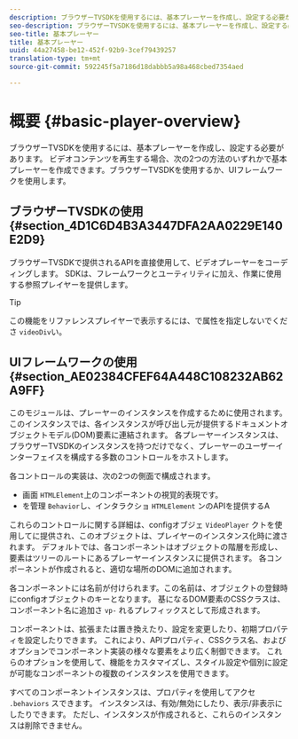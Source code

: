 ```yaml
---
description: ブラウザーTVSDKを使用するには、基本プレーヤーを作成し、設定する必要があります。 ビデオコンテンツを再生する場合は、ブラウザーTVSDKを使用する方法と、UIフレームワークを使用する方法のどちらかで、基本プレーヤーを作成できます。
seo-description: ブラウザーTVSDKを使用するには、基本プレーヤーを作成し、設定する必要があります。 ビデオコンテンツを再生する場合は、ブラウザーTVSDKを使用する方法と、UIフレームワークを使用する方法のどちらかで、基本プレーヤーを作成できます。
seo-title: 基本プレーヤー
title: 基本プレーヤー
uuid: 44a27458-be12-452f-92b9-3cef79439257
translation-type: tm+mt
source-git-commit: 592245f5a7186d18dabbb5a98a468cbed7354aed

---
```



# 概要 {#basic-player-overview}

ブラウザーTVSDKを使用するには、基本プレーヤーを作成し、設定する必要があります。 ビデオコンテンツを再生する場合、次の2つの方法のいずれかで基本プレーヤーを作成できます。ブラウザーTVSDKを使用するか、UIフレームワークを使用します。

## ブラウザーTVSDKの使用 {#section_4D1C6D4B3A3447DFA2AA0229E140E2D9}

ブラウザーTVSDKで提供されるAPIを直接使用して、ビデオプレーヤーをコーディングします。 SDKは、フレームワークとユーティリティに加え、作業に使用する参照プレイヤーを提供します。

>[!TIP]
>
>この機能をリファレンスプレイヤーで表示するには、で属性を指定しないでくださ `videoDiv`い。

## UIフレームワークの使用 {#section_AE02384CFEF64A448C108232AB62A9FF}

このモジュールは、プレーヤーのインスタンスを作成するために使用されます。このインスタンスでは、各インスタンスが呼び出し元が提供するドキュメントオブジェクトモデル(DOM)要素に連結されます。 各プレーヤーインスタンスは、ブラウザーTVSDKのインスタンスを持つだけでなく、プレーヤーのユーザーインターフェイスを構成する多数のコントロールをホストします。

各コントロールの実装は、次の2つの側面で構成されます。

* 画面 `HTMLElement`上のコンポーネントの視覚的表現です。
* を管理 `Behavior`し、インタラクショ `HTMLElement` ンのAPIを提供するA

これらのコントロールに関する詳細は、configオブジェ `VideoPlayer` クトを使用してに提供され、このオブジェクトは、プレイヤーのインスタンス化時に渡されます。 デフォルトでは、各コンポーネントはオブジェクトの階層を形成し、要素はツリーのルートにあるプレーヤーインスタンスに提供されます。 各コンポーネントが作成されると、適切な場所のDOMに追加されます。

各コンポーネントには名前が付けられます。この名前は、オブジェクトの登録時にconfigオブジェクトのキーとなります。 基になるDOM要素のCSSクラスは、コンポーネント名に追加さ `vp-` れるプレフィックスとして形成されます。

コンポーネントは、拡張または置き換えたり、設定を変更したり、初期プロパティを設定したりできます。 これにより、APIプロパティ、CSSクラス名、およびオプションでコンポーネント実装の様々な要素をより広く制御できます。 これらのオプションを使用して、機能をカスタマイズし、スタイル設定や個別に設定が可能なコンポーネントの複数のインスタンスを使用できます。

すべてのコンポーネントインスタンスは、プロパティを使用してアクセ `.behaviors` スできます。 インスタンスは、有効/無効にしたり、表示/非表示にしたりできます。 ただし、インスタンスが作成されると、これらのインスタンスは削除できません。
